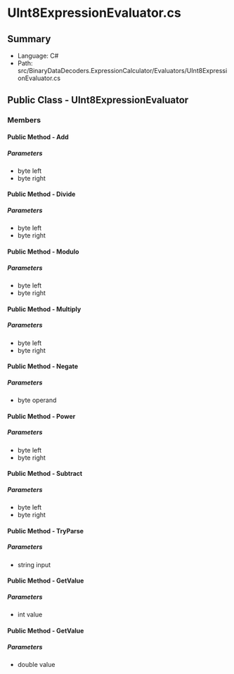 ﻿# UInt8ExpressionEvaluator.cs

## Summary

* Language: C#
* Path: src/BinaryDataDecoders.ExpressionCalculator/Evaluators/UInt8ExpressionEvaluator.cs

## Public Class - UInt8ExpressionEvaluator

### Members

#### Public Method - Add

#####  Parameters

 - byte left 
 - byte right 

#### Public Method - Divide

#####  Parameters

 - byte left 
 - byte right 

#### Public Method - Modulo

#####  Parameters

 - byte left 
 - byte right 

#### Public Method - Multiply

#####  Parameters

 - byte left 
 - byte right 

#### Public Method - Negate

#####  Parameters

 - byte operand 

#### Public Method - Power

#####  Parameters

 - byte left 
 - byte right 

#### Public Method - Subtract

#####  Parameters

 - byte left 
 - byte right 

#### Public Method - TryParse

#####  Parameters

 - string input 

#### Public Method - GetValue

#####  Parameters

 - int value 

#### Public Method - GetValue

#####  Parameters

 - double value 

